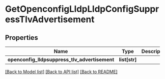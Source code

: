 # GetOpenconfigLldpLldpConfigSuppressTlvAdvertisement

## Properties
Name | Type | Description | Notes
------------ | ------------- | ------------- | -------------
**openconfig_lldpsuppress_tlv_advertisement** | **list[str]** |  | [optional] 

[[Back to Model list]](../README.md#documentation-for-models) [[Back to API list]](../README.md#documentation-for-api-endpoints) [[Back to README]](../README.md)


